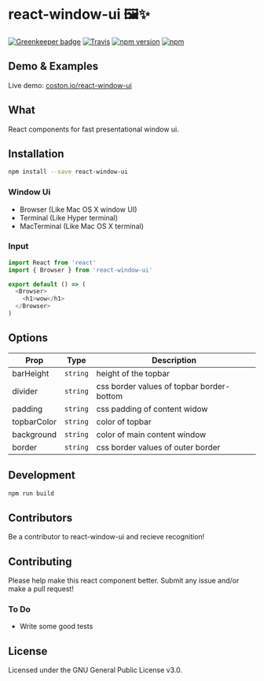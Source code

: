 # react-window-ui 🖼✨

[![Greenkeeper badge](https://badges.greenkeeper.io/coston/react-window-ui.svg)](https://greenkeeper.io/)
[![Travis](https://img.shields.io/travis/coston/react-window-ui.svg)](https://travis-ci.org/coston/react-window-ui)
[![npm version](https://badge.fury.io/js/react-window-ui.svg)](https://www.npmjs.com/package/react-window-ui)
[![npm](https://img.shields.io/npm/dm/react-window-ui.svg)](https://www.npmjs.com/package/react-window-ui)

## Demo & Examples

Live demo: [coston.io/react-window-ui](https://coston.io/react-window-ui/)

## What

React components for fast presentational window ui.

## Installation

```bash
npm install --save react-window-ui
```

### Window Ui

- Browser (Like Mac OS X window UI)
- Terminal (Like Hyper terminal)
- MacTerminal (Like Mac OS X terminal)

### Input

```js
import React from 'react'
import { Browser } from 'react-window-ui'

export default () => (
  <Browser>
    <h1>wow</h1>
  </Browser>
)
```

## Options

| Prop        | Type     | Description                               |
| ----------- | -------- | ----------------------------------------- |
| barHeight   | `string` | height of the topbar                      |
| divider     | `string` | css border values of topbar border-bottom |
| padding     | `string` | css padding of content widow              |
| topbarColor | `string` | color of topbar                           |
| background  | `string` | color of main content window              |
| border      | `string` | css border values of outer border         |

## Development

```bash
npm run build
```

## Contributors

Be a contributor to react-window-ui and recieve recognition!

## Contributing

Please help make this react component better. Submit any issue and/or make a pull request!

### To Do

* Write some good tests

## License

Licensed under the GNU General Public License v3.0.
